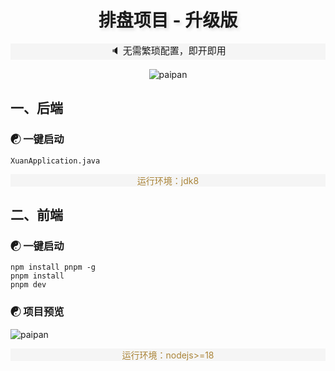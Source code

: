 <h1 align="center" style="text-shadow:3px 3px 5px rgb(220, 220, 220);">
    排盘项目 - 升级版
</h1>
<p align="center" style="font-size:15px; background-color:rgb(245, 245, 245);">
    🔈 无需繁琐配置，即开即用
</p>

<div align="center">

![paipan](https://xuan-pro.oss-cn-qingdao.aliyuncs.com/video/9c90fe98-d710-4c0b-b23c-07618eced86e.gif)

</div>

## **一、后端**

### ☯ 一键启动

```
XuanApplication.java
```
<p align="center" style="background-color:rgb(245, 245, 245); color:rgb(170,132,56);">
    运行环境：jdk8
</p>


## **二、前端**

### ☯ 一键启动
```
npm install pnpm -g
pnpm install
pnpm dev
```

### ☯ 项目预览

![paipan](https://xuan-pro.oss-cn-qingdao.aliyuncs.com/pic/4d7b92ec-3a3e-4e49-84e9-34165750c3ba.png)

<p align="center" style="background-color:rgb(245, 245, 245); color:rgb(170,132,56);">
    运行环境：nodejs>=18
</p>